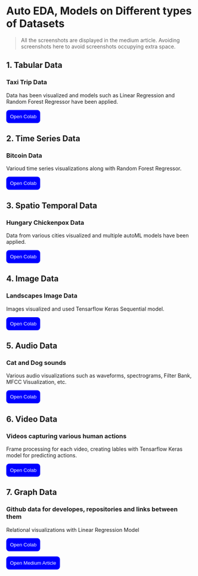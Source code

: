 # Auto EDA, Models on Different types of Datasets

> All the screenshots are displayed in the medium article. Avoiding screenshots here to avoid screenshots occupying extra space.

## 1. Tabular Data
### Taxi Trip Data
Data has been visualized and models such as Linear Regression and Random Forest Regressor have been applied.

<a href="https://colab.research.google.com/drive/1oh4omR_krtJ1OlZ1dGbA64K5_fArqQi4?usp=drive_link"><button style="padding: 8px; background: blue; color: white; border-radius: 8px; border-color: transparent">Open Colab</button></a>

## 2. Time Series Data
### Bitcoin Data
Varioud time series visualizations along with Random Forest Regressor.

<a href="https://colab.research.google.com/drive/1U5f2atwnjZHEyWaPm1ZX4I7w9LvVv-e8?usp=drive_link"><button style="padding: 8px; background: blue; color: white; border-radius: 8px; border-color: transparent">Open Colab</button></a>

## 3. Spatio Temporal Data
### Hungary Chickenpox Data
Data from various cities visualized and multiple autoML models have been applied.

<a href="https://colab.research.google.com/drive/1e-dOLttQzEKHGO4c5vG9t8BIfQ013OBu?usp=drive_link"><button style="padding: 8px; background: blue; color: white; border-radius: 8px; border-color: transparent">Open Colab</button></a>

## 4. Image Data
### Landscapes Image Data
Images visualized and used Tensarflow Keras Sequential model.

<a href="https://colab.research.google.com/drive/1xFcHoX1YHdyW6li8IN44BpkUUhZBr8Ji?usp=drive_link"><button style="padding: 8px; background: blue; color: white; border-radius: 8px; border-color: transparent">Open Colab</button></a>

## 5. Audio Data
### Cat and Dog sounds
Various audio visualizations such as waveforms, spectrograms, Filter Bank, MFCC Visualization, etc.

<a href="https://colab.research.google.com/drive/1m70yNHWvaTa5FCkze_I7akiFZB0BRj8S?usp=drive_link"><button style="padding: 8px; background: blue; color: white; border-radius: 8px; border-color: transparent">Open Colab</button></a>

## 6. Video Data
### Videos capturing various human actions
Frame processing for each video, creating lables with Tensarflow Keras model for predicting actions.

<a href="https://colab.research.google.com/drive/10iTI9L0wDkKsUBPNVOtOQoYZgJriyy_T?usp=drive_link"><button style="padding: 8px; background: blue; color: white; border-radius: 8px; border-color: transparent">Open Colab</button></a>

## 7. Graph Data
### Github data for developes, repositories and links between them
Relational visualizations with Linear Regression Model

<a href="https://colab.research.google.com/drive/1bo175We89eZ2uqvNzyzl1evrkentVIP6?usp=drive_link"><button style="padding: 8px; background: blue; color: white; border-radius: 8px; border-color: transparent">Open Colab</button></a>

<a href="https://medium.com/@kulkarniaditya1997/leveraging-chatgpt-4-for-advanced-data-analysis-a-comprehensive-guide-5a18b6ba108c"><button style="padding: 8px; background: blue; color: white; border-radius: 8px; border-color: transparent">Open Medium Article</button></a>
